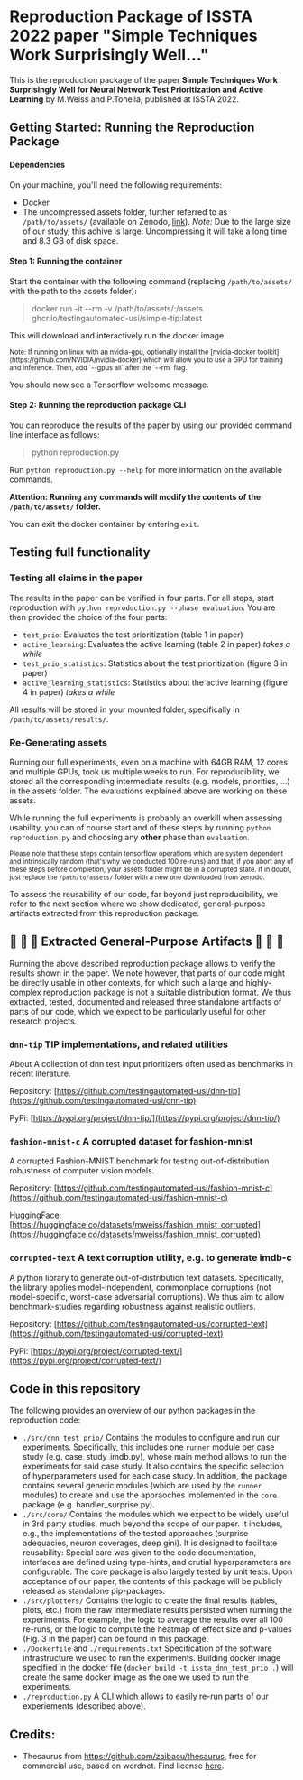 # Reproduction Package of ISSTA 2022 paper "Simple Techniques Work Surprisingly Well..."

This is the reproduction package of the paper **Simple Techniques Work Surprisingly Well for Neural Network
Test Prioritization and Active Learning** by M.Weiss and P.Tonella, published at ISSTA 2022.

## Getting Started: Running the Reproduction Package

#### Dependencies
On your machine, you'll need the following requirements:
- Docker
- The uncompressed assets folder, further referred to as `/path/to/assets/` (available on Zenodo, [link](https://zenodo.org/record/6504907)).
  *Note:* Due to the large size of our study, this achive is large: 
  Uncompressing it will take a long time and 8.3 GB of disk space.

#### Step 1: Running the container
Start the container with the following command (replacing `/path/to/assets/` with the path to the assets folder):
> docker run -it --rm -v /path/to/assets/:/assets ghcr.io/testingautomated-usi/simple-tip:latest

This will download and interactively run the docker image.

<sub>
Note: If running on linux with an nvidia-gpu, optionally install the [nvidia-docker toolkit](https://github.com/NVIDIA/nvidia-docker)
  which will allow you to use a GPU for training and inference.
  Then, add `--gpus all` after the `--rm` flag.
</sub>

You should now see a Tensorflow welcome message.

#### Step 2: Running the reproduction package CLI

You can reproduce the results of the paper by using our provided command line interface as follows:

> python reproduction.py

Run `python reproduction.py --help` for more information on the available commands.

**Attention: Running any commands will modify the contents of the `/path/to/assets/` folder.**

You can exit the docker container by entering `exit`.

## Testing full functionality

### Testing all claims in the paper

The results in the paper can be verified in four parts.
For all steps, start reproduction with `python reproduction.py --phase evaluation`.
You are then provided the choice of the four parts:
- `test_prio`: Evaluates the test prioritization (table 1 in paper)
- `active_learning`: Evaluates the active learning (table 2 in paper) *takes a while*
- `test_prio_statistics`: Statistics about the test prioritization (figure 3 in paper)
- `active_learning_statistics`: Statistics about the active learning (figure 4 in paper) *takes a while*

All results will be stored in your mounted folder, specifically in `/path/to/assets/results/`.

### Re-Generating assets
Running our full experiments, even on a machine with 64GB RAM, 12 cores and multiple GPUs, took us multiple weeks to run.
For reproducibility, we stored all the corresponding intermediate results (e.g. models, priorities, ...) in the assets folder.
The evaluations explained above are working on these assets.

While running the full experiments is probably an overkill when assessing usability, you can 
of course start and of these steps by running `python reproduction.py` and choosing
any **other** phase than `evaluation`.

<sub>Please note that these steps contain tensorflow operations which are system dependent
and intrinsically random (that's why we conducted 100 re-runs) and that, if you abort any 
of these steps before completion, your assets folder might be in a corrupted state.
If in doubt, just replace the `/path/to/assets/` folder with a new one downloaded from zenodo.</sub>

To assess the reusability of our code, far beyond just reproducibility, 
we refer to the next section where we show dedicated, general-purpose artifacts
extracted from this reproduction package.

## :rocket:  :rocket:  :rocket: Extracted General-Purpose Artifacts :rocket: :rocket: :rocket:
Running the above described reproduction package allows to verify the results 
shown in the paper.
We note however, that parts of our code might be directly usable in other contexts,
for which such a large and highly-complex reproduction package is 
not a suitable distribution format. 
We thus extracted, tested, documented and released three standalone artifacts of parts of our code,
which we expect to be particularly useful for other research projects.

### `dnn-tip` TIP implementations, and related utilities
About A collection of dnn test input prioritizers often used as benchmarks in recent literature.

Repository: [https://github.com/testingautomated-usi/dnn-tip](https://github.com/testingautomated-usi/dnn-tip)

PyPi: [https://pypi.org/project/dnn-tip/](https://pypi.org/project/dnn-tip/)

### `fashion-mnist-c` A corrupted dataset for fashion-mnist
A corrupted Fashion-MNIST benchmark for testing out-of-distribution robustness of computer vision models.

Repository: [https://github.com/testingautomated-usi/fashion-mnist-c](https://github.com/testingautomated-usi/fashion-mnist-c)

HuggingFace: [https://huggingface.co/datasets/mweiss/fashion_mnist_corrupted](https://huggingface.co/datasets/mweiss/fashion_mnist_corrupted)




### `corrupted-text` A text corruption utility, e.g. to generate imdb-c
A python library to generate out-of-distribution text datasets. Specifically, the library applies model-independent, commonplace corruptions (not model-specific, worst-case adversarial corruptions). We thus aim to allow benchmark-studies regarding robustness against realistic outliers.

Repository: [https://github.com/testingautomated-usi/corrupted-text](https://github.com/testingautomated-usi/corrupted-text)

PyPi: [https://pypi.org/project/corrupted-text/](https://pypi.org/project/corrupted-text/)


## Code in this repository

The following provides an overview of our python packages in the reproduction code:

- `./src/dnn_test_prio/`
Contains the modules to configure and run our experiments. Specifically, this includes one `runner` module per case study (e.g. case_study_imdb.py), whose main method allows to run the experiments for said case study. It also contains the specific selection of hyperparameters used for each case study. In addition, the package contains several generic modules (which are used by the `runner` modules) to create and use the appraoches implemented in the `core` package (e.g. handler_surprise.py).
- `./src/core/`
Contains the modules which we expect to be widely useful in 3rd party studies, much beyond the scope of our paper. It includes, e.g., the implementations of the tested approaches (surprise adequacies, neuron coverages, deep gini). It is designed to facilitate reusability: Special care was given to the code documentation, interfaces are defined using type-hints, and crutial hyperparameters are configurable. The core package is also largely tested by unit tests. Upon acceptance of our paper, the contents of this package will be publicly released as standalone pip-packages.
- `./src/plotters/`
Contains the logic to create the final results (tables, plots, etc.) from the raw intermediate results persisted when running the experiments. For example, the logic to average the results over all 100 re-runs, or the logic to compute the heatmap of effect size and p-values (Fig. 3 in the paper) can be found in this package.
- `./Dockerfile` and `./requirements.txt`
Specification of the software infrastructure we used to run the experiments. Building docker image specified in the docker file (`docker build -t issta_dnn_test_prio .`) will create the same docker image as the one we used to run the experiments.
- `./reproduction.py`
A CLI which allows to easily re-run parts of our experiements (described above).

## Credits: 

- Thesaurus from https://github.com/zaibacu/thesaurus, free for commercial use, based on wordnet.
  Find license [here](https://wordnet.princeton.edu/license-and-commercial-use).
